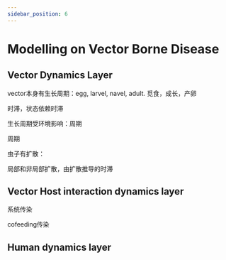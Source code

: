 ```yaml
---
sidebar_position: 6
---
```


# Modelling on Vector Borne Disease

## Vector Dynamics Layer

vector本身有生长周期：egg, larvel, navel, adult. 觅食，成长，产卵

时滞，状态依赖时滞

生长周期受环境影响：周期

周期


虫子有扩散：

局部和非局部扩散，由扩散推导的时滞

## Vector Host interaction dynamics layer

系统传染

cofeeding传染

## Human dynamics layer